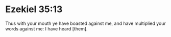 # Ezekiel 35:13

Thus with your mouth ye have boasted against me, and have multiplied your words against me: I have heard [them].